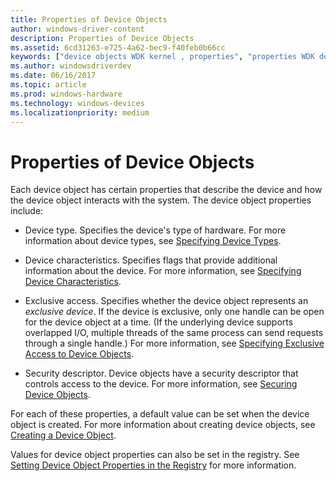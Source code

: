 ```yaml
---
title: Properties of Device Objects
author: windows-driver-content
description: Properties of Device Objects
ms.assetid: 6cd31263-e725-4a62-bec9-f40feb0b66cc
keywords: ["device objects WDK kernel , properties", "properties WDK device objects"]
ms.author: windowsdriverdev
ms.date: 06/16/2017
ms.topic: article
ms.prod: windows-hardware
ms.technology: windows-devices
ms.localizationpriority: medium
---
```


# Properties of Device Objects





Each device object has certain properties that describe the device and how the device object interacts with the system. The device object properties include:

-   Device type. Specifies the device's type of hardware. For more information about device types, see [Specifying Device Types](specifying-device-types.md).

-   Device characteristics. Specifies flags that provide additional information about the device. For more information, see [Specifying Device Characteristics](specifying-device-characteristics.md).

-   Exclusive access. Specifies whether the device object represents an *exclusive device*. If the device is exclusive, only one handle can be open for the device object at a time. (If the underlying device supports overlapped I/O, multiple threads of the same process can send requests through a single handle.) For more information, see [Specifying Exclusive Access to Device Objects](specifying-exclusive-access-to-device-objects.md).

-   Security descriptor. Device objects have a security descriptor that controls access to the device. For more information, see [Securing Device Objects](securing-device-objects.md).

For each of these properties, a default value can be set when the device object is created. For more information about creating device objects, see [Creating a Device Object](creating-a-device-object.md).

Values for device object properties can also be set in the registry. See [Setting Device Object Properties in the Registry](setting-device-object-properties-in-the-registry.md) for more information.

 

 




